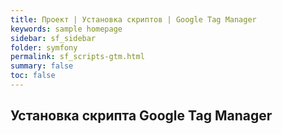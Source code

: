 ```yaml
---
title: Проект | Установка скриптов | Google Tag Manager
keywords: sample homepage
sidebar: sf_sidebar
folder: symfony
permalink: sf_scripts-gtm.html
summary: false
toc: false
---
```


## Установка скрипта Google Tag Manager


